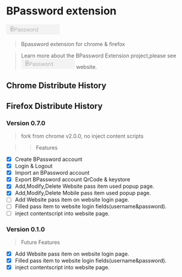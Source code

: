 # BPassword extension

[![BPassword Extension](/docs/assets/icons/bpass_git_logo.jpg?raw=true 'BPassword Extension')](https://lanui.github.io/BPassword/)

> Bpassword extension for chrome &amp; firefox

> Learn more about the BPassword Extension project,please see [![BPassword Extension GithubPager](/docs/assets/icons/bpass_git_logo.jpg?raw=true 'BPassword Extension GithubPager')](https://lanui.github.io/BPassword/) website.

## Chrome Distribute History

## Firefox Distribute History

### Version 0.7.0

> fork from chrome v2.0.0, no inject content scripts

> > Features

- [x] Create BPassword account
- [x] Login & Logout
- [x] Import an BPassword account
- [x] Export BPassword account QrCode & keystore
- [x] Add,Modify,Delete Website pass item used popup page.
- [x] Add,Modify,Delete Mobile pass item used popup page.
- [ ] Add Website pass item on website login page.
- [ ] Filled pass item to website login fields(username&password).
- [ ] inject contentscript into website page.

### Version 0.1.0

> Future Features

- [x] Add Website pass item on website login page.
- [x] Filled pass item to website login fields(username&password).
- [x] inject contentscript into website page.
